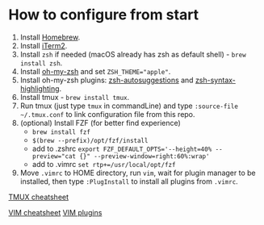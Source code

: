 # How to configure from start

1. Install [Homebrew](https://brew.sh/).
2. Install [iTerm2](https://iterm2.com/).
3. Install `zsh` if needed (macOS already has zsh as default shell) - `brew install zsh`.
4. Install [oh-my-zsh](https://ohmyz.sh/#install) and set `ZSH_THEME="apple"`.
5. Install oh-my-zsh plugins: [zsh-autosuggestions](https://github.com/zsh-users/zsh-autosuggestions) and [zsh-syntax-highlighting](https://github.com/zsh-users/zsh-syntax-highlighting).
6. Install tmux - `brew install tmux`.
7. Run tmux (just type `tmux` in commandLine) and type `:source-file ~/.tmux.conf` to link configuration file from this repo.
8. (optional) Install FZF (for better find experience)
	- `brew install fzf`
	- `$(brew --prefix)/opt/fzf/install`
	-  add to .zshrc `export FZF_DEFAULT_OPTS='--height=40% --preview="cat {}" --preview-window=right:60%:wrap'`
	- add to .vimrc `set rtp+=/usr/local/opt/fzf`
9. Move `.vimrc` to HOME directory, run `vim`, wait for plugin manager to be installed, then type `:PlugInstall` to install all plugins from `.vimrc`.

[TMUX cheatsheet](https://gist.github.com/MohamedAlaa/2961058)

[VIM cheatsheet](https://vim.rtorr.com/)
[VIM plugins](https://vimawesome.com/)
